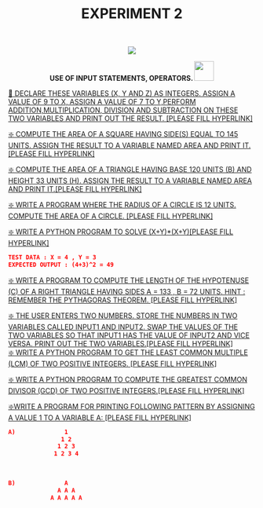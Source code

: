 <h1 align="center">EXPERIMENT 2</h1>
<!-- PROJECT LOGO -->
<br />
<p align="center">
  <a href="https://github.com/DHANOLA/CLASS-NOTIX/edit/root/SEMESTER%201/PYTHON%20PROGRAMMING%20LAB/EXPERIMENT%202">
    <img src="https://media.giphy.com/media/3o85xxHriUi8INnaco/giphy.gif" >
  </a>

  

  <p align="center">
  <b>USE OF INPUT STATEMENTS, OPERATORS. <img src="https://media.giphy.com/media/Z1Exz24FbX3Ko/giphy.gif" width="40" height="40" /></b>
    <br />
   
  </p>
</p>



   <a href="" style="color: ">💖  DECLARE THESE VARIABLES (X, Y AND Z) AS INTEGERS. ASSIGN A VALUE OF 9 TO X, ASSIGN A VALUE OF 7 TO Y,PERFORM ADDITION,MULTIPLICATION, DIVISION AND SUBTRACTION ON THESE TWO VARIABLES AND PRINT OUT THE RESULT. [PLEASE FILL HYPERLINK]</a><br />
  

<a href="" style="color: ">❇️ COMPUTE THE AREA OF A SQUARE HAVING SIDE(S) EQUAL TO 145 UNITS. ASSIGN THE RESULT TO A VARIABLE NAMED AREA AND PRINT IT. [PLEASE FILL HYPERLINK]</a><br /> 

<a href="" style="color: ">❇️  COMPUTE THE AREA OF A TRIANGLE HAVING BASE 120 UNITS (B) AND HEIGHT 33 UNITS (H). ASSIGN THE RESULT TO A VARIABLE NAMED AREA AND PRINT IT.[PLEASE FILL HYPERLINK]</a><br />

 
 <a href="" style="color: ">❇️ WRITE A PROGRAM WHERE THE RADIUS OF A CIRCLE IS 12 UNITS. COMPUTE THE AREA OF A CIRCLE.  [PLEASE FILL HYPERLINK]</a><br />

 <a href="" style="color: ">❇️  WRITE A PYTHON PROGRAM TO SOLVE (X+Y)*(X+Y)[PLEASE FILL HYPERLINK]</a><br />
 ```json
 TEST DATA : X = 4 , Y = 3
EXPECTED OUTPUT : (4+3)^2 = 49
 ```
 <a href="" style="color: ">❇️ WRITE A PROGRAM TO COMPUTE THE LENGTH OF THE HYPOTENUSE (C) OF A RIGHT TRIANGLE HAVING SIDES A = 133 , B = 72 UNITS. HINT : REMEMBER THE PYTHAGORAS THEOREM. [PLEASE FILL HYPERLINK]</a><br />
 
 
 <a href="" style="color: ">❇️  THE USER ENTERS TWO NUMBERS. STORE THE NUMBERS IN TWO VARIABLES CALLED INPUT1 AND INPUT2. SWAP THE VALUES OF THE TWO VARIABLES SO THAT INPUT1 HAS THE VALUE OF INPUT2 AND VICE VERSA. PRINT OUT THE TWO VARIABLES.[PLEASE FILL HYPERLINK]</a><br />
 <a href="" style="color: ">❇️ WRITE A PYTHON PROGRAM TO GET THE LEAST COMMON MULTIPLE (LCM) OF TWO POSITIVE INTEGERS.  [PLEASE FILL HYPERLINK]</a><br />


 <a href="" style="color: ">❇️  WRITE A PYTHON PROGRAM TO COMPUTE THE GREATEST COMMON DIVISOR (GCD) OF TWO POSITIVE INTEGERS.[PLEASE FILL HYPERLINK]</a><br />

 
 <a href="" style="color: ">❇️WRITE A PROGRAM FOR PRINTING FOLLOWING PATTERN BY ASSIGNING A VALUE 1 TO A VARIABLE A: [PLEASE FILL HYPERLINK]</a><br />
 
  ```json
  A)              1
                 1 2
                1 2 3
               1 2 3 4
               
               
               
 B)              A
                A A A
              A A A A A
 ```
 
